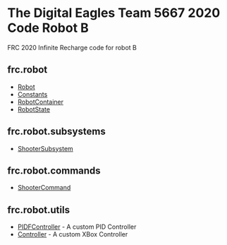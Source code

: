 # The Digital Eagles Team 5667 2020 Code Robot B 

FRC 2020 Infinite Recharge code for robot B

## frc.robot

* [Robot](src/main/java/frc/robot/Robot.java)
* [Constants](src/main/java/frc/robot/Constants.java)
* [RobotContainer](src/main/java/frc/robot/RobotContainer.java)
* [RobotState](src/main/java/frc/robot/RobotState.java)

## frc.robot.subsystems

* [ShooterSubsystem](src/main/java/frc/robot/subsystems/ShooterSubsystem.java)

## frc.robot.commands

* [ShooterCommand](src/main/java/frc/robot/commands/ShooterCommand.java)

## frc.robot.utils

* [PIDFController](src/main/java/frc/robot/utils/PIDFController.java) - A custom PID Controller
* [Controller](src/main/java/frc/robot/utils/Controller.java) - A custom XBox Controller
